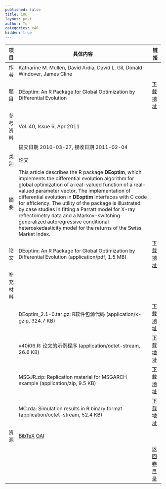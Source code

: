 ```yaml
---
published: false
title: i06
layout: post
author: Yu
categories: v40
hidden: true
---
```


| 项目 | 具体内容 | 链接 |
|---:|---|---|
| 作者 | Katharine M. Mullen, David Ardia, David L. Gil, Donald Windover, James Cline| |
| 题目 |DEoptim: An R Package for Global Optimization by Differential Evolution | [下载地址](http://www.jstatsoft.org/v40/i06/paper) |
| 参考资料 |Vol. 40, Issue 6, Apr 2011 | |
| | 提交日期 2010-03-27, 接收日期 2011-02-04| | 
| 类别 | 论文| |
| 摘要 | This article describes the R package <b>DEoptim</b>, which implements the differential evolution algorithm for global optimization of a real-valued function of a real-valued parameter vector. The implementation of differential evolution in <b>DEoptim</b> interfaces with C code for efficiency. The utility of the package is illustrated by case studies in fitting a Parratt model for X-ray reflectometry data and a Markov-switching generalized autoregressive conditional heteroskedasticity model for the returns of the Swiss Market Index.| |
| 论文 | DEoptim: An R Package for Global Optimization by Differential Evolution  (application/pdf, 1.5 MB)| [下载地址](http://www.jstatsoft.org/v40/i06/paper) |
| 补充材料 | | |
| |DEoptim_2.1-0.tar.gz: R软件包源代码  (application/x-gzip, 324.7 KB)|  [下载地址](http://www.jstatsoft.org/v40/i06/supp/1) |
| |v40i06.R:             论文的示例程序  (application/octet-stream, 26.6 KB)|  [下载地址](http://www.jstatsoft.org/v40/i06/supp/2) |
| |MSGJR.zip:            Replication material for MSGARCH example  (application/zip, 9.5 KB)|  [下载地址](http://www.jstatsoft.org/v40/i06/supp/3) |
| |MC.rda:               Simulation results in R binary format  (application/octet-stream, 52.4 KB)|  [下载地址](http://www.jstatsoft.org/v40/i06/supp/4) |
| 资源 | [BibTeX](http://www.jstatsoft.org/v40/i06/bibtex) [OAI](http://www.jstatsoft.org/oai?verb=GetRecord&identifier=oai.jstatsoft/v40/i06&prefix=oai_dc)| |
| |  | [返回卷目录]({{site.baseurl}}/volume/v40.html) |